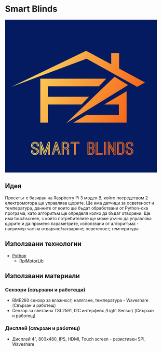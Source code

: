 # Smart Blinds

![Лого](smart_blinds.png "Smart Blinds")

## Идея

Проектът е базиран на Raspberry Pi 3 модел B, който посредством 2 електромотора ще управлява щорите. Ще има датчици за осветеност и температура, данните от които ще бъдат обработвани от Python-ска програма, като алгоритъм ще определя колко да бъдат отворени. Ще има touchscreen, с който потребителите ще може ръчно да управлява щорите и да променя параметрите, използвани от алгоритъма - например час на отваряне/затваряне; осветеност; температура

## Използвани технологии
* [Python](https://www.python.org/)
    * [RpiMotorLib](https://github.com/gavinlyonsrepo/RpiMotorLib/blob/master/Documentation/Nema11A4988.md)

## Използвани материали

### Сензори (свързани и работещи)

* BME280 сензор за влажност, налягане, температура - Waveshare (Свързан и работещ)
* Сензор за светлина TSL2591, I2C интерфейс /Light Sensor/ (Свързан и работещ)

### Дисплей (свързан и работещ)

* Дисплей 4", 800x480, IPS, HDMI, Touch screen - резистивен SPI, Waveshare
